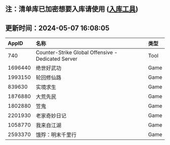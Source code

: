 ## 注：清单库已加密想要入库请使用 ([入库工具](https://github.com/BlankTMing/ManifestAutoUpdate/releases))

## 更新时间：2024-05-07 16:08:05
| AppID | 名称 | 类型  |
| :-------------------- | :----------------------------- | :----------- |
| 740 | Counter-Strike Global Offensive - Dedicated Server| Tool |
| 1696440 | 绝世好武功| Game |
| 1993150 | 轮回修仙路| Game |
| 839630 | 实境求生| Game |
| 1876880 | 大荒先民| Game |
| 1802880 | 笠鬼| Game |
| 2201930 | 老家奇妙日记| Game |
| 1058770 | 我来自江湖| Game |
| 2593370 | 饿殍：明末千里行| Game |
